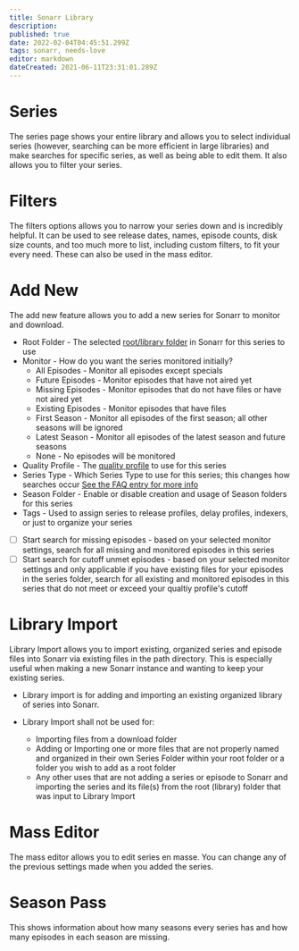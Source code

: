 ```yaml
---
title: Sonarr Library
description: 
published: true
date: 2022-02-04T04:45:51.299Z
tags: sonarr, needs-love
editor: markdown
dateCreated: 2021-06-11T23:31:01.289Z
---
```


# Series

The series page shows your entire library and allows you to select individual series (however, searching can be more efficient in large libraries) and make searches for specific series, as well as being able to edit them. It also allows you to filter your series.

# Filters

The filters options allows you to narrow your series down and is incredibly helpful. It can be used to see release dates, names, episode counts, disk size counts, and too much more to list, including custom filters, to fit your every need. These can also be used in the mass editor.

# Add New

The add new feature allows you to add a new series for Sonarr to monitor and download.

- Root Folder - The selected [root/library folder](/sonarr/settings#root-folders) in Sonarr for this series to use
- Monitor - How do you want the series monitored initially?
  - All Episodes - Monitor all episodes except specials
  - Future Episodes - Monitor episodes that have not aired yet
  - Missing Episodes - Monitor episodes that do not have files or have not aired yet
  - Existing Episodes - Monitor episodes that have files
  - First Season - Monitor all episodes of the first season; all other seasons will be ignored
  - Latest Season - Monitor all episodes of the latest season and future seasons
  - None - No episodes will be monitored
- Quality Profile - The [quality profile](/sonarr/settings#quality-profiles) to use for this series
- Series Type - Which Series Type to use for this series; this changes how searches occur [See the FAQ entry for more info](/sonarr/faq#whats-the-different-series-types)
- Season Folder - Enable or disable creation and usage of Season folders for this series
- Tags - Used to assign series to release profiles, delay profiles, indexers, or just to organize your series
- [ ] Start search for missing episodes - based on your selected monitor settings, search for all missing and monitored episodes in this series
-[ ] Start search for cutoff unmet episodes - based on your selected monitor settings and only applicable if you have existing files for your episodes in the series folder, search for all existing and monitored episodes in this series that do not meet or exceed your qualtiy profile's cutoff

# Library Import

Library Import allows you to import existing, organized series and episode files into Sonarr via existing files in the path directory. This is especially useful when making a new Sonarr instance and wanting to keep your existing series.

- Library import is for adding and importing an existing organized library of  series into Sonarr.

- Library Import shall not be used for:
  - Importing files from a download folder
  - Adding or Importing one or more files that are not properly named and organized in their own Series Folder within your root folder or a folder you wish to add as a root folder
  - Any other uses that are not adding a series or episode to Sonarr and importing the series and its file(s) from the root (library) folder that was input to Library Import

# Mass Editor

The mass editor allows you to edit series en masse. You can change any of the previous settings made when you added the series.

# Season Pass

This shows information about how many seasons every series has and how many episodes in each season are missing.
